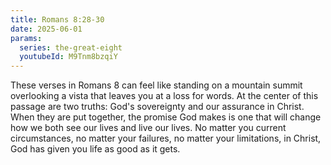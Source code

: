 ```yaml
---
title: Romans 8:28-30
date: 2025-06-01
params:
  series: the-great-eight
  youtubeId: M9Tnm8bzqiY
---
```


These verses in Romans 8 can feel like standing on a mountain summit overlooking a vista that leaves you at a loss for words. At the center of this passage are two truths: God's sovereignty and our assurance in Christ. When they are put together, the promise God makes is one that will change how we both see our lives and live our lives. No matter you current circumstances, no matter your failures, no matter your limitations, in Christ, God has given you life as good as it gets.
